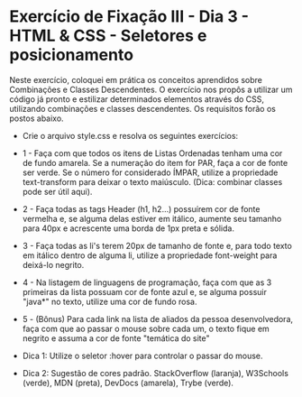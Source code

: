 # Exercício de Fixação III - Dia 3 - HTML & CSS - Seletores e posicionamento

Neste exercício, coloquei em prática os conceitos aprendidos sobre Combinações e Classes Descendentes. O exercício nos propôs a utilizar um código já pronto e estilizar determinados elementos através do CSS, utilizando combinações e classes descendentes. Os requisitos forão os postos abaixo.

- Crie o arquivo style.css e resolva os seguintes exercícios:

- 1 - Faça com que todos os itens de Listas Ordenadas tenham uma cor de fundo amarela. Se a numeração do item for PAR, faça a cor de fonte ser verde. Se o número for considerado ÍMPAR, utilize a propriedade text-transform para deixar o texto maiúsculo. (Dica: combinar classes pode ser útil aqui).

- 2 - Faça todas as tags Header (h1, h2...) possuírem cor de fonte vermelha e, se alguma delas estiver em itálico, aumente seu tamanho para 40px e acrescente uma borda de 1px preta e sólida.

- 3 - Faça todas as li's terem 20px de tamanho de fonte e, para todo texto em itálico dentro de alguma li, utilize a propriedade font-weight para deixá-lo negrito.

- 4 - Na listagem de linguagens de programação, faça com que as 3 primeiras da lista possuam cor de fonte azul e, se alguma possuir "java*" no texto, utilize uma cor de fundo rosa.

- 5 - (Bônus) Para cada link na lista de aliados da pessoa desenvolvedora, faça com que ao passar o mouse sobre cada um, o texto fique em negrito e assuma a cor de fonte "temática do site"

- Dica 1: Utilize o seletor :hover para controlar o passar do mouse.

- Dica 2: Sugestão de cores padrão. StackOverflow (laranja), W3Schools (verde), MDN (preta), DevDocs (amarela), Trybe (verde).